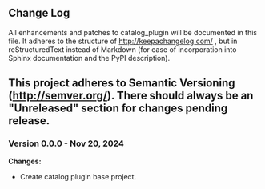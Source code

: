 ## Change Log

All enhancements and patches to catalog_plugin will be documented
in this file.  It adheres to the structure of http://keepachangelog.com/ ,
but in reStructuredText instead of Markdown (for ease of incorporation into
Sphinx documentation and the PyPI description).

This project adheres to Semantic Versioning (http://semver.org/).
There should always be an "Unreleased" section for changes pending release.
----


### Version 0.0.0 - Nov 20, 2024
**Changes:**

  - Create catalog plugin base project.
